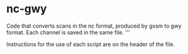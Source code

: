 # nc-gwy
 Code that converts scans in the nc format, produced by gxsm to gwy format. Each channel is saved in the same file. 
'''

Instructions for the use of each script are on the header of the file. 
